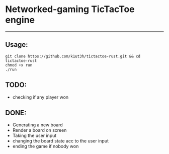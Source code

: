# Networked-gaming TicTacToe engine
---

## Usage:

```
git clone https://github.com/k1ut3h/tictactoe-rust.git && cd tictactoe-rust
chmod +x run
./run
```

## TODO:
- checking if any player won

## DONE:
- Generating a new board
- Render a board on screen
- Taking the user input
- changing the board state acc to the user input 
- ending the game if nobody won
